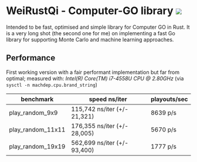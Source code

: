 # WeiRustQi - Computer-GO library [<img src="https://travis-ci.org/kuking/weirustqi.svg?branch=master">](https://travis-ci.org/kuking/weirustqi)
Intended to be fast, optimised and simple library for Computer GO in Rust.
It is a very long shot (the second one for me) on implementing a fast Go library
for supporting Monte Carlo and machine learning approaches.

## Performance
First working version with a fair performant implementation but far from
optimal; measured with: _Intel(R) Core(TM) i7-4558U CPU @ 2.80GHz_
(via `sysctl -n machdep.cpu.brand_string`)

| benchmark        | speed ns/iter                | playouts/sec |
|------------------|------------------------------|--------------|
|play_random_9x9   |  115,742 ns/iter (+/- 21,321)| 8639 p/s     |
|play_random_11x11 |  176,355 ns/iter (+/- 28,005)| 5670 p/s     |
|play_random_19x19 |  562,699 ns/iter (+/- 93,400)| 1777 p/s     |
